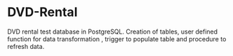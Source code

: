 # DVD-Rental
DVD rental test database in PostgreSQL.  Creation of tables, user defined function for data transformation , trigger to populate table and procedure to refresh data.

